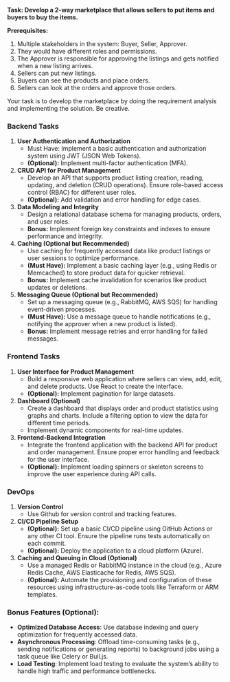 **Task: Develop a 2-way marketplace that allows sellers to put items and buyers to buy the items.**

**Prerequisites:**

1. Multiple stakeholders in the system: Buyer, Seller, Approver.
2. They would have different roles and permissions.
3. The Approver is responsible for approving the listings and gets notified when a new listing arrives.
4. Sellers can put new listings.
5. Buyers can see the products and place orders.
6. Sellers can look at the orders and approve those orders.

Your task is to develop the marketplace by doing the requirement analysis and implementing the solution. Be creative.

### **Backend Tasks**

1. **User Authentication and Authorization**
   - Must Have: Implement a basic authentication and authorization system using JWT (JSON Web Tokens).
   - **(Optional):** Implement multi-factor authentication (MFA).
2. **CRUD API for Product Management**
   - Develop an API that supports product listing creation, reading, updating, and deletion (CRUD operations). Ensure role-based access control (RBAC) for different user roles.
   - **(Optional):** Add validation and error handling for edge cases.
3. **Data Modeling and Integrity**
   - Design a relational database schema for managing products, orders, and user roles.
   - **Bonus:** Implement foreign key constraints and indexes to ensure performance and integrity.
4. **Caching (Optional but Recommended)**
   - Use caching for frequently accessed data like product listings or user sessions to optimize performance.
   - **(Must Have):** Implement a basic caching layer (e.g., using Redis or Memcached) to store product data for quicker retrieval.
   - **Bonus:** Implement cache invalidation for scenarios like product updates or deletions.
5. **Messaging Queue (Optional but Recommended)**
   - Set up a messaging queue (e.g., RabbitMQ, AWS SQS) for handling event-driven processes.
   - **(Must Have):** Use a message queue to handle notifications (e.g., notifying the approver when a new product is listed).
   - **Bonus:** Implement message retries and error handling for failed messages.

### **Frontend Tasks**

1. **User Interface for Product Management**
   - Build a responsive web application where sellers can view, add, edit, and delete products. Use React to create the interface.
   - **(Optional):** Implement pagination for large datasets.
2. **Dashboard (Optional)**
   - Create a dashboard that displays order and product statistics using graphs and charts. Include a filtering option to view the data for different time periods.
   - Implement dynamic components for real-time updates.
3. **Frontend-Backend Integration**
   - Integrate the frontend application with the backend API for product and order management. Ensure proper error handling and feedback for the user interface.
   - **(Optional):** Implement loading spinners or skeleton screens to improve the user experience during API calls.

### **DevOps**

1. **Version Control**
   - Use Github for version control and tracking features.
2. **CI/CD Pipeline Setup**
   - **(Optional):** Set up a basic CI/CD pipeline using GitHub Actions or any other CI tool. Ensure the pipeline runs tests automatically on each commit.
   - **(Optional):** Deploy the application to a cloud platform (Azure).
3. **Caching and Queuing in Cloud (Optional)**
   - Use a managed Redis or RabbitMQ instance in the cloud (e.g., Azure Redis Cache, AWS Elasticache for Redis, AWS SQS).
   - **(Optional):** Automate the provisioning and configuration of these resources using infrastructure-as-code tools like Terraform or ARM templates.

### **Bonus Features (Optional):**

- **Optimized Database Access**: Use database indexing and query optimization for frequently accessed data.
- **Asynchronous Processing**: Offload time-consuming tasks (e.g., sending notifications or generating reports) to background jobs using a task queue like Celery or Bull.js.
- **Load Testing**: Implement load testing to evaluate the system’s ability to handle high traffic and performance bottlenecks.

